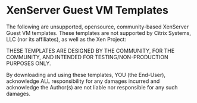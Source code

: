 # XenServer Guest VM Templates
The following are unsupported, opensource, community-based XenServer Guest VM
templates.  These templates are not supported by Citrix Systems, LLC (nor its
affiliates), as well as the Xen Project:

THESE TEMPLATES ARE DESIGNED BY THE COMMUNITY, FOR THE COMMUNITY, AND INTENDED
FOR TESTING/NON-PRODUCTION PURPOSES ONLY.

By downloading and using these templates, YOU (the End-User), acknowledge ALL
responsibility for any damages incurred and acknowledge the Author(s) are not
liable nor responsible for any such damages.
